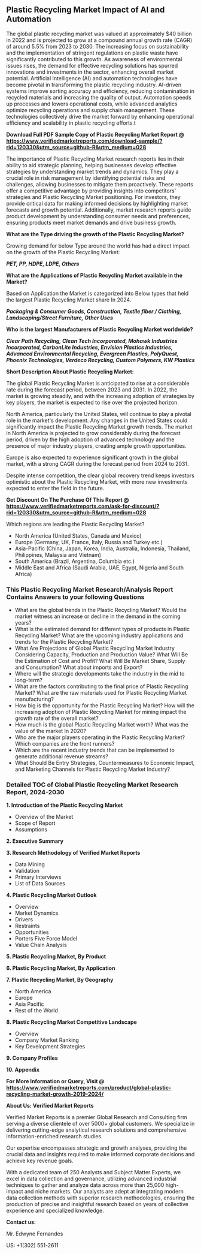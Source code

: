 <h2>Plastic Recycling Market Impact of AI and Automation</h2>The global plastic recycling market was valued at approximately $40 billion in 2022 and is projected to grow at a compound annual growth rate (CAGR) of around 5.5% from 2023 to 2030. The increasing focus on sustainability and the implementation of stringent regulations on plastic waste have significantly contributed to this growth. As awareness of environmental issues rises, the demand for effective recycling solutions has spurred innovations and investments in the sector, enhancing overall market potential. Artificial Intelligence (AI) and automation technologies have become pivotal in transforming the plastic recycling industry. AI-driven systems improve sorting accuracy and efficiency, reducing contamination in recycled materials and increasing the quality of output. Automation speeds up processes and lowers operational costs, while advanced analytics optimize recycling operations and supply chain management. These technologies collectively drive the market forward by enhancing operational efficiency and scalability in plastic recycling efforts.t</p><p id="" class=""><strong>Download Full PDF Sample Copy of Plastic Recycling Market Report @ <a href="https://www.verifiedmarketreports.com/download-sample/?rid=120330&utm_source=github-R&utm_medium=028" target="_blank">https://www.verifiedmarketreports.com/download-sample/?rid=120330&utm_source=github-R&utm_medium=028</a></strong></p><p>The importance of&nbsp;Plastic Recycling Market research reports lies in their ability to aid strategic planning, helping businesses develop effective strategies by understanding market trends and dynamics. They play a crucial role in risk management by identifying potential risks and challenges, allowing businesses to mitigate them proactively. These reports offer a competitive advantage by providing insights into competitors' strategies and Plastic Recycling Market positioning. For investors, they provide critical data for making informed decisions by highlighting market forecasts and growth potential. Additionally, market research reports guide product development by understanding consumer needs and preferences, ensuring products meet market demands and drive business growth.</p><p><strong>What are the&nbsp;Type driving the growth of the Plastic Recycling Market?</strong></p><p id="" class="">Growing demand for below Type around the world has had a direct impact on the growth of the Plastic Recycling Market:</p><em><strong>PET, PP, HDPE, LDPE, Others</strong></em></p><strong>What are the&nbsp;Applications&nbsp;of Plastic Recycling Market available in the Market?</strong></p><p id="" class="">Based on Application the Market is categorized into Below types that held the largest Plastic Recycling Market share In 2024.</p><em><strong>Packaging & Consumer Goods, Construction, Textile fiber / Clothing, Landscaping/Street Furniture, Other Uses</strong></em></p><strong>Who is the largest Manufacturers of Plastic Recycling Market worldwide?</strong></p><p><em><strong>Clear Path Recycling, Clean Tech Incorporated, Mohawk Industries Incorporated, CarbonLite Industries, Envision Plastics Industries, Advanced Environmental Recycling, Evergreen Plastics, PolyQuest, Phoenix Technologies, Verdeco Recycling, Custom Polymers, KW Plastics</strong></em></p><p id="" class=""><strong>Short Description About Plastic Recycling Market:</strong></p><p>The global Plastic Recycling Market is anticipated to rise at a considerable rate during the forecast period, between 2023 and 2031. In 2022, the market is growing steadily, and with the increasing adoption of strategies by key players, the market is expected to rise over the projected horizon.</p><p>North America, particularly the United States, will continue to play a pivotal role in the market's development. Any changes in the United States could significantly impact the Plastic Recycling Market growth trends. The market in North America is projected to grow considerably during the forecast period, driven by the high adoption of advanced technology and the presence of major industry players, creating ample growth opportunities.</p><p>Europe is also expected to experience significant growth in the global market, with a strong CAGR during the forecast period from 2024 to 2031.</p><p>Despite intense competition, the clear global recovery trend keeps investors optimistic about the Plastic Recycling Market, with more new investments expected to enter the field in the future.</p><p id="" class=""><strong>Get Discount On The Purchase Of This Report @ <a href="https://www.verifiedmarketreports.com/ask-for-discount/?rid=120330&utm_source=github-R&utm_medium=028" target="_blank">https://www.verifiedmarketreports.com/ask-for-discount/?rid=120330&utm_source=github-R&utm_medium=028</a></strong></p>Which regions are leading the Plastic Recycling Market?</p><ul><li>North America (United States, Canada and Mexico)</li><li>Europe (Germany, UK, France, Italy, Russia and Turkey etc.)</li><li>Asia-Pacific (China, Japan, Korea, India, Australia, Indonesia, Thailand, Philippines, Malaysia and Vietnam)</li><li>South America (Brazil, Argentina, Columbia etc.)</li><li>Middle East and Africa (Saudi Arabia, UAE, Egypt, Nigeria and South Africa)</li></ul><h3 id="" class="">This Plastic Recycling Market Research/Analysis Report Contains Answers to your following Questions</h3><ul><li>What are the global trends in the Plastic Recycling Market? Would the market witness an increase or decline in the demand in the coming years?</li><li>What is the estimated demand for different types of products in Plastic Recycling Market? What are the upcoming industry applications and trends for the Plastic Recycling Market?</li><li>What Are Projections of Global Plastic Recycling Market Industry Considering Capacity, Production and Production Value? What Will Be the Estimation of Cost and Profit? What Will Be Market Share, Supply and Consumption? What about imports and Export?</li><li>Where will the strategic developments take the industry in the mid to long-term?</li><li>What are the factors contributing to the final price of Plastic Recycling Market? What are the raw materials used for Plastic Recycling Market manufacturing?</li><li>How big is the opportunity for the Plastic Recycling Market? How will the increasing adoption of Plastic Recycling Market for mining impact the growth rate of the overall market?</li><li>How much is the global Plastic Recycling Market worth? What was the value of the market In 2020?</li><li>Who are the major players operating in the Plastic Recycling Market? Which companies are the front runners?</li><li>Which are the recent industry trends that can be implemented to generate additional revenue streams?</li><li>What Should Be Entry Strategies, Countermeasures to Economic Impact, and Marketing Channels for Plastic Recycling Market Industry?</li></ul><h3 id="" class="">Detailed TOC of Global Plastic Recycling Market Research Report, 2024-2030</h3><p id="" class=""><strong>1. Introduction of the Plastic Recycling Market</strong></p><ul><li>Overview of the Market</li><li>Scope of Report</li><li>Assumptions</li></ul><p id="" class=""><strong>2. Executive Summary</strong></p><p id="" class=""><strong>3. Research Methodology of Verified Market Reports</strong></p><ul><li>Data Mining</li><li>Validation</li><li>Primary Interviews</li><li>List of Data Sources</li></ul><p id="" class=""><strong>4. Plastic Recycling Market Outlook</strong></p><ul><li>Overview</li><li>Market Dynamics</li><li>Drivers</li><li>Restraints</li><li>Opportunities</li><li>Porters Five Force Model</li><li>Value Chain Analysis</li></ul><p id="" class=""><strong>5. Plastic Recycling Market, By Product</strong></p><p id="" class=""><strong>6. Plastic Recycling Market, By Application</strong></p><p id="" class=""><strong>7. Plastic Recycling Market, By Geography</strong></p><ul><li>North America</li><li>Europe</li><li>Asia Pacific</li><li>Rest of the World</li></ul><p id="" class=""><strong>8. Plastic Recycling Market Competitive Landscape</strong></p><ul><li>Overview</li><li>Company Market Ranking</li><li>Key Development Strategies</li></ul><p id="" class=""><strong>9. Company Profiles</strong></p><p id="" class=""><strong>10. Appendix</strong></p><p id="" class=""><strong>For More Information or Query, Visit @ <a href="https://www.verifiedmarketreports.com/product/global-plastic-recycling-market-growth-2019-2024/" target="_blank">https://www.verifiedmarketreports.com/product/global-plastic-recycling-market-growth-2019-2024/</a></strong></p><p id="" class=""><strong>About Us: Verified Market Reports</strong></p><p id="" class="">Verified Market Reports is a premier Global Research and Consulting firm serving a diverse clientele of over 5000+ global customers. We specialize in delivering cutting-edge analytical research solutions and comprehensive information-enriched research studies.</p><p id="" class="">Our expertise encompasses strategic and growth analyses, providing the crucial data and insights required to make informed corporate decisions and achieve key revenue goals.</p><p id="" class="">With a dedicated team of 250 Analysts and Subject Matter Experts, we excel in data collection and governance, utilizing advanced industrial techniques to gather and analyze data across more than 25,000 high-impact and niche markets. Our analysts are adept at integrating modern data collection methods with superior research methodologies, ensuring the production of precise and insightful research based on years of collective experience and specialized knowledge.</p><p id="" class=""><strong>Contact us:</strong></p><p id="" class="">Mr. Edwyne Fernandes</p><p id="" class="">US: +1(302) 551-2611</p>